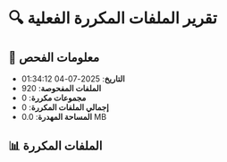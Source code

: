 # 🔍 تقرير الملفات المكررة الفعلية

## 📅 معلومات الفحص
- **التاريخ**: 2025-07-04 01:34:12
- **الملفات المفحوصة**: 920
- **مجموعات مكررة**: 0
- **إجمالي الملفات المكررة**: 0
- **المساحة المهدرة**: 0.0 MB

## 📊 الملفات المكررة
